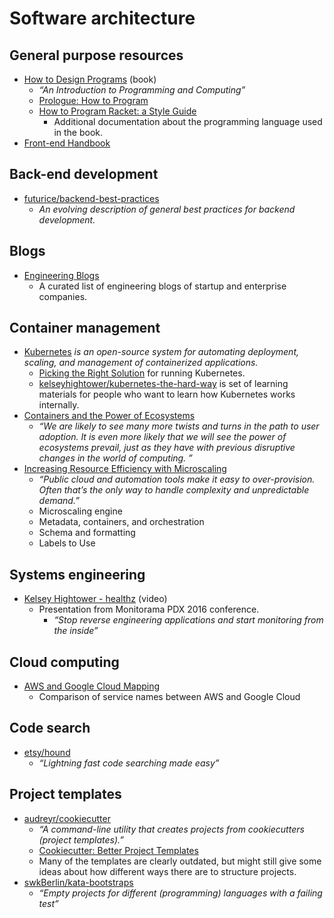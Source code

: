 # Software architecture


## General purpose resources

- [How to Design Programs](https://www.htdp.org/) (book)
  - _“An Introduction to Programming and Computing”_
  - [Prologue: How to Program](https://www.htdp.org/2018-01-06/Book/part_prologue.html)
  - [How to Program Racket: a Style Guide](https://docs.racket-lang.org/style/index.html)
    - Additional documentation about the programming language used in the book.
- [Front-end Handbook](http://www.frontendhandbook.com/)


## Back-end development

- [futurice/backend-best-practices](https://github.com/futurice/backend-best-practices)
  - _An evolving description of general best practices for backend development._


## Blogs

- [Engineering Blogs](https://github.com/sumodirjo/engineering-blogs)
  - A curated list of engineering blogs of startup and enterprise companies.


## Container management

- [Kubernetes](http://kubernetes.io/) _is an open-source system for automating deployment, scaling, and management of containerized applications._
  - [Picking the Right Solution](http://kubernetes.io/docs/getting-started-guides/) for running Kubernetes.
  - [kelseyhightower/kubernetes-the-hard-way](https://github.com/kelseyhightower/kubernetes-the-hard-way) is set of learning materials for people who want to learn how Kubernetes works internally.
- [Containers and the Power of Ecosystems](http://geek.ly/Aci)
  - _“We are likely to see many more twists and turns in the path to user adoption.  It is even more likely that we will see the power of ecosystems prevail, just as they have with previous disruptive changes in the world of computing. ”_
- [Increasing Resource Efficiency with Microscaling](https://blog.codeship.com/increasing-resource-efficiency-microscaling/)
  - _“Public cloud and automation tools make it easy to over-provision. Often that’s the only way to handle complexity and unpredictable demand.”_
  - Microscaling engine
  - Metadata, containers, and orchestration
  - Schema and formatting
  - Labels to Use


## Systems engineering

- [Kelsey Hightower - healthz](https://vimeo.com/173610242) (video)
  - Presentation from Monitorama PDX 2016 conference.
    - _“Stop reverse engineering applications and start monitoring from the inside”_


## Cloud computing

- [AWS and Google Cloud Mapping](https://twitter.com/gregsramblings/status/765345300156387329)
  - Comparison of service names between AWS and Google Cloud


## Code search

- [etsy/hound](https://github.com/etsy/hound)
  - _“Lightning fast code searching made easy”_


## Project templates

- [audreyr/cookiecutter](https://github.com/audreyr/cookiecutter)
  - _“A command-line utility that creates projects from cookiecutters (project templates).”_
  - [Cookiecutter: Better Project Templates](https://cookiecutter.readthedocs.io/en/latest/)
  - Many of the templates are clearly outdated, but might still give some ideas about how different ways there are to structure projects.
- [swkBerlin/kata-bootstraps](https://github.com/swkBerlin/kata-bootstraps)
  - _“Empty projects for different (programming) languages with a failing test”_
